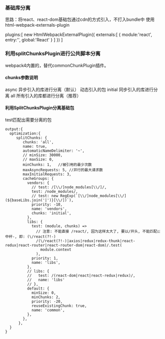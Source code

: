 ### 基础库分离
思路：将react、react-dom基础包通过cdn的方式引入，不打入bundle中
使用html-webpack-externals-plugin

plugins:[
  new HtmlWebpackExternalPlugin({
    externals:[
      {
        module:'react',
        entry:'',
        global:'React'
      }
    ]
  })
]

### 利用splitChunksPlugin进行公共脚本分离
webpack4内置的，替代commonChunkPlugin插件。
#### chunks参数说明
async 异步引入的库进行分离（默认）  动态引入的包
initial 同步引入的库进行分离
all 所有引入的库都进行分离（推荐）

#### 利用SplitChunksPlugin分离基础包
test匹配出需要分离的包
```
output:{
  optimization:{
     splitChunks: {
        chunks: 'all',
        name: true,
        automaticNameDelimiter: '~',
        // minSize: 30000,
        // maxSize: 0,
        minChunks: 1,   //被引用的最少次数
        maxAsyncRequests: 5, //并行的最大请求数
        maxInitialRequests: 3,
        cacheGroups: {
          vendors: {
            // test: /[\\/]node_modules[\\/]/,
            test: /node_modules/,
            // test: new RegExp(`[\\/]node_modules[\\/](${baseLibs.join('|')}[\\/])`),
            priority: -10,
            name: 'vendors',
            chunks: 'initial',
          },
          libs: {
            test: (module, chunks) =>
              // 注意: 不能直接 /react/, 因为这样太大了, 要以/开头, 不能匹配🇨中杆-, 即: (\/react(?!-)
              /(\/react(?!-)|axios|redux|redux-thunk|react-redux|react-router|react-router-dom|react-dom)/.test(
                module.context
              ),
            priority: 1,
            name: 'libs',
          },
          // libs: {
          //   test: /(react-dom|react|react-redux|redux)/,
          //   name: 'libs'
          // },
          default: {
            minSize: 0,
            minChunks: 2,
            priority: -20,
            reuseExistingChunk: true,
            name: 'common',
          },
        },
      },
  }
}
```